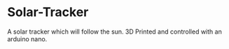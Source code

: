 # Solar-Tracker
A solar tracker which will follow the sun. 3D Printed and controlled with an arduino nano.
